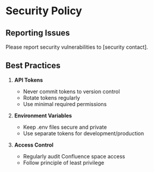 # Security Policy

## Reporting Issues

Please report security vulnerabilities to [security contact].

## Best Practices

1. **API Tokens**
   - Never commit tokens to version control
   - Rotate tokens regularly
   - Use minimal required permissions

2. **Environment Variables**
   - Keep .env files secure and private
   - Use separate tokens for development/production

3. **Access Control**
   - Regularly audit Confluence space access
   - Follow principle of least privilege
